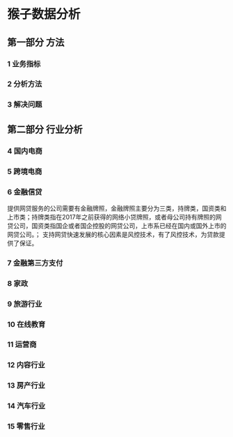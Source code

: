 # 猴子数据分析

## 第一部分 方法

### 1 业务指标

### 2 分析方法

### 3 解决问题

## 第二部分 行业分析

### 4 国内电商

### 5 跨境电商

### 6 金融信贷

提供网贷服务的公司需要有金融牌照，金融牌照主要分为三类，持牌类，国资类和上市类；持牌类指在2017年之前获得的网络小贷牌照，或者母公司持有牌照的网贷公司，国资类指国企或者国企控股的网贷公司，上市系已经在国内或国外上市的网贷公司。；
支持网贷快速发展的核心因素是风控技术，有了风控技术，为贷款提供了保证。

### 7 金融第三方支付

### 8 家政

### 9 旅游行业

### 10 在线教育

### 11 运营商

### 12 内容行业

### 13 房产行业

### 14 汽车行业

### 15 零售行业
